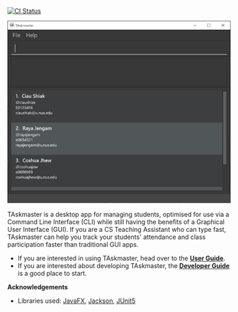[![CI Status](https://github.com/AY2021S1-CS2103-F09-1/tp/workflows/Java%20CI/badge.svg)](https://github.com/AY2021S1-CS2103-F09-1/tp/actions)

![Ui](docs/images/Ui.png)

TAskmaster is a desktop app for managing students, optimised for use via a Command Line Interface (CLI) while still having the benefits of a Graphical User Interface (GUI). If you are a CS Teaching Assistant who can type fast, TAskmaster can help you track your students' attendance and class participation faster than traditional GUI apps.

* If you are interested in using TAskmaster, head over to the [**User Guide**](UserGuide.md).
* If you are interested about developing TAskmaster, the [**Developer Guide**](DeveloperGuide.md) is a good place to start.


**Acknowledgements**

* Libraries used: [JavaFX](https://openjfx.io/), [Jackson](https://github.com/FasterXML/jackson), [JUnit5](https://github.com/junit-team/junit5)
